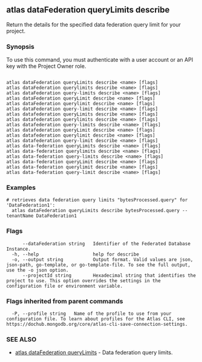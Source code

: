 ## atlas dataFederation queryLimits describe

Return the details for the specified data federation query limit for your project.


### Synopsis

To use this command, you must authenticate with a user account or an API key with the Project Owner role.



```

atlas dataFederation queryLimits describe <name> [flags]
atlas dataFederation querylimits describe <name> [flags]
atlas dataFederation query-limits describe <name> [flags]
atlas dataFederation queryLimit describe <name> [flags]
atlas dataFederation querylimit describe <name> [flags]
atlas dataFederation query-limit describe <name> [flags]
atlas datafederation queryLimits describe <name> [flags]
atlas datafederation querylimits describe <name> [flags]
atlas datafederation query-limits describe <name> [flags]
atlas datafederation queryLimit describe <name> [flags]
atlas datafederation querylimit describe <name> [flags]
atlas datafederation query-limit describe <name> [flags]
atlas data-federation queryLimits describe <name> [flags]
atlas data-federation querylimits describe <name> [flags]
atlas data-federation query-limits describe <name> [flags]
atlas data-federation queryLimit describe <name> [flags]
atlas data-federation querylimit describe <name> [flags]
atlas data-federation query-limit describe <name> [flags]
```

### Examples

```
# retrieves data federation query limits "bytesProcessed.query" for 'DataFederation1':
  atlas dataFederation queryLimits describe bytesProcessed.query --tenantName DataFederation1

```


### Flags

```
      --dataFederation string   Identifier of the Federated Database Instance.
  -h, --help                    help for describe
  -o, --output string           Output format. Valid values are json, json-path, go-template, or go-template-file. To see the full output, use the -o json option.
      --projectId string        Hexadecimal string that identifies the project to use. This option overrides the settings in the configuration file or environment variable.

```


### Flags inherited from parent commands

```
  -P, --profile string   Name of the profile to use from your configuration file. To learn about profiles for the Atlas CLI, see https://dochub.mongodb.org/core/atlas-cli-save-connection-settings.

```

### SEE ALSO


* [atlas dataFederation queryLimits](atlas_dataFederation_queryLimits.md)	- Data federation query limits.




